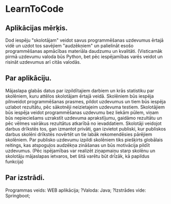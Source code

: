 # LearnToCode

## Aplikācijas mērķis.

Dod iespēju "skolotājam" veidot savus programmēšanas uzdevumus ērtajā vidē un uzdot tos savējiem "audzēkņiem" un
palielināt esošo programmēšanas apmācības materiāla daudzumu un kvalitāti.
(Visticamāk pirmā uzdevumu valoda būs Python, bet pēc iespējamības varēs veidot un risināt uzdevumus arī citās valodās.

## Par aplikāciju.

Mājaslapa glabās datus par izpildītajiem darbiem un krās statistiku par skolēniem, kuru attēlos skolotājam ērtajā veidā.
Skolēniem būs iespēja pilnveidot programmēšanas prasmes, pildot uzdevumus un tiem būs iespēja uzlabot rezultātu, pēc sākotnēji neizietajeim uzdevuma testiem.
Skolotājiem būs iespēja veidot programmēšanas uzdevumu bez liekām pūlem, viņam būs nepieciešams uzrakstīt uzdevuma aprakstījumu, gaidāmo rezultātu un pēc vēlmes vairākus rezultātus atkarībā no ievaddatiem.
Skolotāji veidojot darbus drīkstēs tos, gan izmantot privāti, gan izvietot publiski, kur publiskos darbus skolēni drīkstēs novērtēt un tie labāk rekomendēsies pārējiem skolēniem.
Par publisko uzdevumu izpildi skolēniem tiks piešķirts globālais reitings, kas atspoguļos audzēkņa zināšanas un būs motivācija pildīt uzdevumus.
(Pēc ispējamības var realizēt ziņapmaiņu starp skolēnu un skolotāju mājaslapas ietvaros, bet šitā varētu būt drīzāk, kā papildus funkcija)

## Par izstrādi.

Programmas veids: WEB aplikācija;
?Valoda: Java;
?Izstrādes vide: Springboot;

